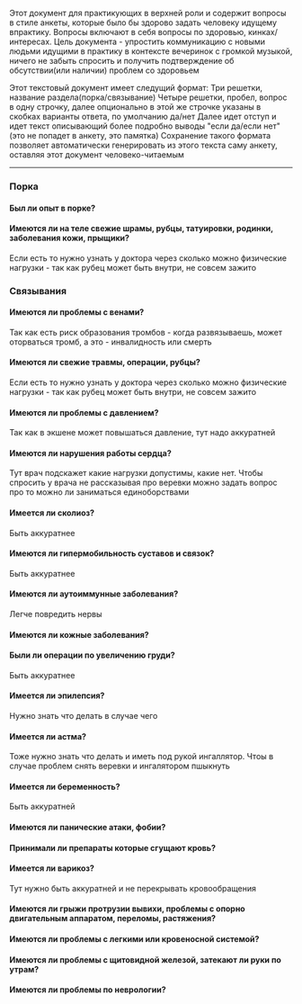 Этот документ для практикующих в верхней роли и содержит вопросы в стиле анкеты, которые было бы здорово задать человеку идущему впрактику. Вопросы включают в себя вопросы по здоровью, кинках/интересах. Цель документа - упростить коммуникацию с новыми людьми идущими в практику в контексте вечеринок с громкой музыкой, ничего не забыть спросить и получить подтверждение об обсутствии(или наличии) проблем со здоровьем

Этот текстовый документ имеет следущий формат:
Три решетки, название раздела(порка/связывание)
Четыре решетки, пробел, вопрос в одну строчку, далее опционально в этой же строчке указаны в скобках варианты ответа, по умолчанию да/нет
Далее идет отступ и идет текст описывающий более подробно выводы "если да/если нет"(это не попадет в анкету, это памятка)
Сохранение такого формата позволяет автоматически генерировать из этого текста саму анкету, оставляя этот документ человеко-читаемым

--------------------------------------------------------------------------------------------------------------

### Порка

#### Был ли опыт в порке?

#### Имеются ли на теле свежие шрамы, рубцы, татуировки, родинки, заболевания кожи, прыщики?
Если есть то нужно узнать у доктора через сколько можно физические нагрузки - так как рубец может быть внутри, не совсем зажито


### Связывания

#### Имеются ли проблемы с венами?
Так как есть риск образования тромбов - когда развязываешь, может оторваться тромб, а это - инвалидность или смерть

#### Имеются ли свежие травмы, операции, рубцы?
Если есть то нужно узнать у доктора через сколько можно физические нагрузки - так как рубец может быть внутри, не совсем зажито

#### Имеются ли проблемы с давлением?
Так как в экшене может повышаться давление, тут надо аккуратней

#### Имеются ли нарушения работы сердца?
Тут врач подскажет какие нагрузки допустимы, какие нет. Чтобы спросить у врача не рассказывая про веревки можно задать вопрос про то можно ли заниматься единоборствами

#### Имеется ли сколиоз?
Быть аккуратнее

#### Имеются ли гипермобильность суставов и связок?
Быть аккуратнее

#### Имеются ли аутоиммунные заболевания?
Легче повредить нервы

#### Имеются ли кожные заболевания?

#### Были ли операции по увеличению груди?
Быть аккуратнее

#### Имеется ли эпилепсия?
Нужно знать что делать в случае чего

#### Имеется ли астма?
Тоже нужно знать что делать и иметь под рукой ингаллятор. Чтоы в случае проблем снять веревки и ингалятором пшыкнуть

#### Имеется ли беременность?
Быть аккуратней

#### Имеются ли панические атаки, фобии?

#### Принимали ли препараты которые сгущают кровь?

#### Имеется ли варикоз?
Тут нужно быть аккуратней и не перекрывать кровообращения

#### Имеются ли грыжи протрузии вывихи, проблемы с опорно двигательным аппаратом, переломы, растяжения?

#### Имеются ли проблемы с легкими или кровеносной системой?

#### Имеются ли проблемы с щитовидной железой, затекают ли руки по утрам?

#### Имеются ли проблемы по неврологии?


